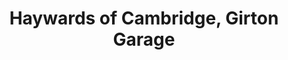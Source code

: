 ---
title: "Haywards of Cambridge, Girton Garage"
url: /cambridge/haywards-of-cambridge-girton-garage/
shop: motorcycle
---